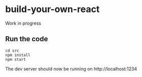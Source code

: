 # build-your-own-react

Work in progress

## Run the code

```
cd src
npm install
npm start
```

The dev server should now be running on http://localhost:1234

